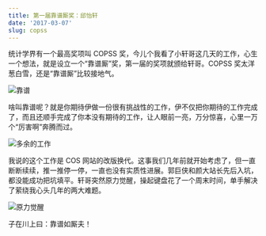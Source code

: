 ```yaml
---
title: 第一届靠谱厮奖：邱怡轩
date: '2017-03-07'
slug: copss
---
```


统计学界有一个最高奖项叫 COPSS 奖，今儿个我看了小轩哥这几天的工作，心生一个想法，就是设立一个“靠谱厮”奖，第一届的奖项就颁给轩哥。COPSS 奖太洋葱白雪，还是“靠谱厮”比较接地气。

![靠谱](https://slides.yihui.name/gif/dog-help.gif)

啥叫靠谱呢？就是你期待伊做一份很有挑战性的工作，伊不仅把你期待的工作完成了，而且还顺手完成了你本没有期待的工作，让人眼前一亮，万分惊喜，心里一万个“厉害啊”奔腾而过。

![多余的工作](https://slides.yihui.name/gif/take-away-everything.gif)

我说的这个工作是 COS 网站的改版换代。这事我们几年前就开始考虑了，但一直断断续续，推一推停一停，一直也没有实质性进展。郭巨侠和颜大站长先后入坑，都没能成功把坑填平。轩哥突然原力觉醒，操起键盘花了一个周末时间，单手解决了萦绕我心头几年的两大难题。

![原力觉醒](https://slides.yihui.name/gif/git-push-force.gif)

子在川上曰：靠谱如厮夫！
